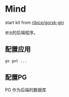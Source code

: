 # Mind

start kit from [ribice/gorsk-gin](https://github.com/ribice/gorsk-gin)

`想法`的后端程序。

## 配置应用

```bash
go get ...
```

## 配置PG

PG 作为后端的数据库
